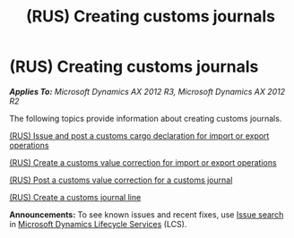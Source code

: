 ﻿---
title: (RUS) Creating customs journals
TOCTitle: (RUS) Creating customs journals
ms:assetid: d1071b71-9570-46ef-af2d-764d3cc20dfc
ms:mtpsurl: https://technet.microsoft.com/en-us/library/JJ733286(v=AX.60)
ms:contentKeyID: 49685253
ms.date: 04/18/2014
mtps_version: v=AX.60
---

# (RUS) Creating customs journals 


_**Applies To:** Microsoft Dynamics AX 2012 R3, Microsoft Dynamics AX 2012 R2_

The following topics provide information about creating customs journals.

[(RUS) Issue and post a customs cargo declaration for import or export operations](rus-issue-and-post-a-customs-cargo-declaration-for-import-or-export-operations.md)

[(RUS) Create a customs value correction for import or export operations](rus-create-a-customs-value-correction-for-import-or-export-operations.md)

[(RUS) Post a customs value correction for a customs journal](rus-post-a-customs-value-correction-for-a-customs-journal.md)

[(RUS) Create a customs journal line](rus-create-a-customs-journal-line.md)

  
**Announcements:** To see known issues and recent fixes, use [Issue search](http://go.microsoft.com/fwlink/?linkid=389258) in [Microsoft Dynamics Lifecycle Services](http://go.microsoft.com/fwlink/?linkid=306505) (LCS).

